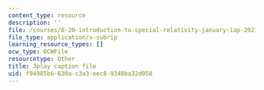 ```yaml
---
content_type: resource
description: ''
file: /courses/8-20-introduction-to-special-relativity-january-iap-2021/f94985b6630ac3a3eec89348ba32d058_rlC8mLGvong.srt
file_type: application/x-subrip
learning_resource_types: []
ocw_type: OCWFile
resourcetype: Other
title: 3play caption file
uid: f94985b6-630a-c3a3-eec8-9348ba32d058
---
```

